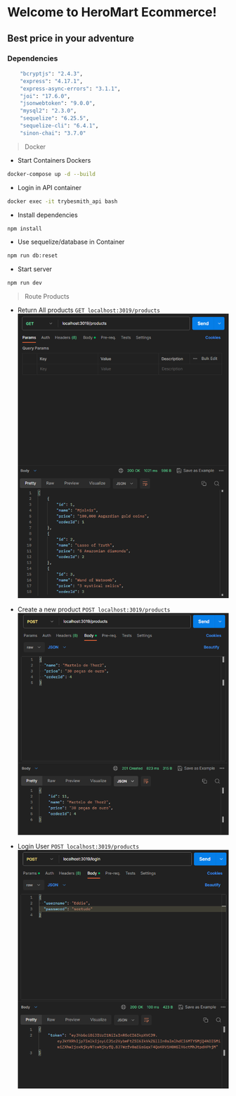 # Welcome to HeroMart Ecommerce!

## Best price in your adventure

### Dependencies
```bash
    "bcryptjs": "2.4.3",
    "express": "4.17.1",
    "express-async-errors": "3.1.1",
    "joi": "17.6.0",
    "jsonwebtoken": "9.0.0",
    "mysql2": "2.3.0",
    "sequelize": "6.25.5",
    "sequelize-cli": "6.4.1",
    "sinon-chai": "3.7.0"
```
>Docker

- Start Containers Dockers
```bash
docker-compose up -d --build
```
- Login in API container
```bash
docker exec -it trybesmith_api bash
```
- Install dependencies
```bash
npm install
```
- Use sequelize/database in Container
```bash
npm run db:reset
```
- Start server
```bash
npm run dev
```
> Route Products </br>

- Return All products `GET localhost:3019/products` </br>
![Alt text](image.png)

- Create a new product `POST localhost:3019/products` </br>
![Alt text](image-1.png)

- Login User `POST localhost:3019/products` </br>
 ![Alt text](image-2.png)